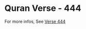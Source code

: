 # Quran Verse - 444 

For more infos, See [Verse 444](https://www.quranbookk.com/quran/search?q=444)